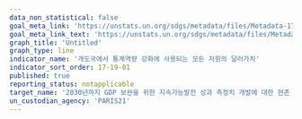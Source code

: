 ```yaml
---
data_non_statistical: false
goal_meta_link: 'https://unstats.un.org/sdgs/metadata/files/Metadata-17-19-01.pdf'
goal_meta_link_text: 'https://unstats.un.org/sdgs/metadata/files/Metadata-17-19-01.pdf'
graph_title: 'Untitled'
graph_type: line
indicator_name: '개도국에서 통계역량 강화에 사용되는 모든 자원의 달러가치'
indicator_sort_order: 17-19-01
published: true
reporting_status: notapplicable
target_name: '2030년까지 GDP 보완을 위한 지속가능발전 성과 측정치 개발에 대한 현존 이니셔티브를 기반으로 이를 발전시키고, 개도국의 통계역량구축을 지원'
un_custodian_agency: 'PARIS21'
---
```

